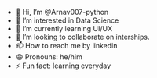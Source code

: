 - 👋 Hi, I’m @Arnav007-python
- 👀 I’m interested in Data Science
- 🌱 I’m currently learning UI/UX
- 💞️ I’m looking to collaborate on interships.
- 📫 How to reach me by linkedin
- 😄 Pronouns: he/him
- ⚡ Fun fact: learning everyday

<!---
Arnav007-python/Arnav007-python is a ✨ special ✨ repository because its `README.md` (this file) appears on your GitHub profile.
You can click the Preview link to take a look at your changes.
--->
